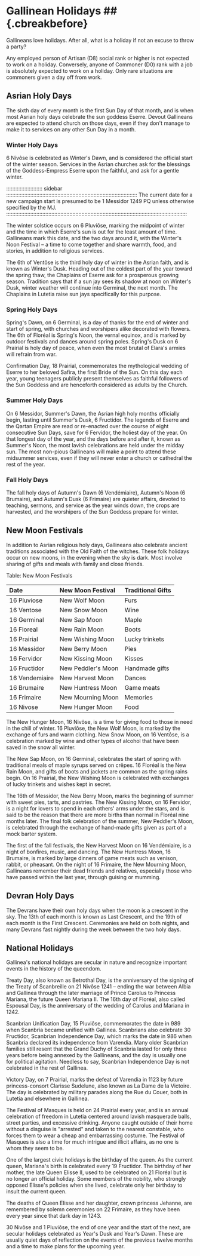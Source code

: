# Gallinean Holidays ## {.cbreakbefore}

Gallineans love holidays. After all, what is a holiday if not an
excuse to throw a party?

Any employed person of Artisan (D8) social rank or higher is not expected to
work on a holiday. Conversely, anyone of Commoner (D0) rank with a job is
absolutely expected to work on a holiday. Only rare situations are commoners
given a day off from work.

## Asrian Holy Days

The sixth day of every month is the first Sun Day of that month, and is
when most Asrian holy days celebrate the sun goddess Eserre. Devout
Gallineans are expected to attend church on those days, even if they
don't manage to make it to services on any other Sun Day in a month.

### Winter Holy Days

6 Nivôse is celebrated as Winter's Dawn, and is considered the official
start of the winter season. Services in the Asrian churches ask for the
blessings of the Goddess-Empress Eserre upon the faithful, and ask for a
gentle winter.

:::::::::::::::::::::::: sidebar :::::::::::::::::::::::::::::::::::::::::::::::::::::::::::::::::::::::::::::::::::::::
The current date for a new campaign start is presumed to be 1 Messidor 1249 PQ unless otherwise specified by the MJ.
::::::::::::::::::::::::::::::::::::::::::::::::::::::::::::::::::::::::::::::::::::::::::::::::::::::::::::::::::::::::

The winter solstice occurs on 6 Pluviôse, marking the midpoint of winter
and the time in which Eserre's sun is out for the least amount of time.
Gallineans mark this date, and the two days around it, with the Winter's
Noon Festival – a time to come together and share warmth, food, and
stories, in addition to religious services.

The 6th of Ventôse is the third holy day of winter in the Asrian faith,
and is known as Winter's Dusk. Heading out of the coldest part of the
year toward the spring thaw, the Chaplains of Eserre ask for a
prosperous growing season. Tradition says that if a sun jay sees its
shadow at noon on Winter's Dusk, winter weather will continue into
Germinal, the next month. The Chaplains in Lutetia raise sun jays
specifically for this purpose.

### Spring Holy Days

Spring's Dawn, on 6 Germinal, is a day of thanks for the end of winter
and start of spring, with churches and worshipers alike decorated with
flowers. The 6th of Floréal is Spring's Noon, the vernal equinox, and is
marked by outdoor festivals and dances around spring poles. Spring's
Dusk on 6 Prairial is holy day of peace, when even the most brutal of
Elara's armies will refrain from war.

Confirmation Day, 18 Prairial, commemorates the mythological wedding of
Eserre to her beloved Safira, the first Bride of the Sun. On this day
each year, young teenagers publicly present themselves as faithful
followers of the Sun Goddess and are henceforth considered as adults by
the Church.

### Summer Holy Days

On 6 Messidor, Summer's Dawn, the Asrian high holy months officially
begin, lasting until Summer's Dusk, 6 Fructidor. The legends of Eserre
and the Qartan Empire are read or re-enacted over the course of eight
consecutive Sun Days, save for 6 Fervidor, the holiest day of the year.
On that longest day of the year, and the days before and after it, known
as Summer's Noon, the most lavish celebrations are held under the midday
sun. The most non-pious Gallineans will make a point to attend these
midsummer services, even if they will never enter a church or cathedral
the rest of the year.

### Fall Holy Days

The fall holy days of Autumn's Dawn (6 Vendémiaire), Autumn's Noon (6
Brumaire), and Autumn's Dusk (6 Frimaire) are quieter affairs, devoted
to teaching, sermons, and service as the year winds down, the crops are
harvested, and the worshipers of the Sun Goddess prepare for winter.

## New Moon Festivals

In addition to Asrian religious holy days, Gallineans also celebrate
ancient traditions associated with the Old Faith of the witches. These
folk holidays occur on new moons, in the evening when the sky is dark.
Most involve sharing of gifts and meals with family and close friends.

Table: New Moon Festivals

| Date             | New Moon Festival   | Traditional Gifts |
| :-------------   | :------------------ | :---------------- |
| 16 Pluviose      | New Wolf Moon       | Furs              |
| 16 Ventose       | New Snow Moon       | Wine              |
| 16 Germinal      | New Sap Moon        | Maple             |
| 16 Floreal       | New Rain Moon       | Boots             |
| 16 Prairial      | New Wishing Moon    | Lucky trinkets    |
| 16 Messidor      | New Berry Moon      | Pies              |
| 16 Fervidor      | New Kissing Moon    | Kisses            |
| 16 Fructidor     | New Peddler's Moon  | Handmade gifts    |
| 16 Vendemiaire   | New Harvest Moon    | Dances            |
| 16 Brumaire      | New Huntress Moon   | Game meats        |
| 16 Frimaire      | New Mourning Moon   | Memories          |
| 16 Nivose        | New Hunger Moon     | Food              |

The New Hunger Moon, 16 Nivôse, is a time for giving food to those in
need in the chill of winter. 16 Pluviôse, the New Wolf Moon, is marked
by the exchange of furs and warm clothing. New Snow Moon, on 16 Ventôse,
is a celebration marked by wine and other types of alcohol that have
been saved in the snow all winter.

The New Sap Moon, on 16 Germinal, celebrates the start of spring with
traditional meals of maple syrups served on crêpes. 16 Floréal is the
New Rain Moon, and gifts of boots and jackets are common as the spring
rains begin. On 16 Prairial, the New Wishing Moon is celebrated with
exchanges of lucky trinkets and wishes kept in secret.

The 16th of Messidor, the New Berry Moon, marks the beginning of summer
with sweet pies, tarts, and pastries. The New Kissing Moon, on 16
Fervidor, is a night for lovers to spend in each others' arms under the
stars, and is said to be the reason that there are more births than
normal in Floréal nine months later. The final folk celebration of the
summer, New Peddler's Moon, is celebrated through the exchange of
hand-made gifts given as part of a mock barter system.

The first of the fall festivals, the New Harvest Moon on 16 Vendémiaire,
is a night of bonfires, music, and dancing. The New Huntress Moon, 16
Brumaire, is marked by large dinners of game meats such as venison,
rabbit, or pheasant. On the night of 16 Frimaire, the New Mourning Moon,
Gallineans remember their dead friends and relatives, especially those
who have passed within the last year, through guising or mumming.

## Devran Holy Days

The Devrans have their own holy days when the moon is a crescent in the
sky. The 13th of each month is known as Last Crescent, and the 19th of
each month is the First Crescent. Ceremonies are held on both nights,
and many Devrans fast nightly during the week between the two holy days.

## National Holidays

Gallinea's national holidays are secular in nature and recognize
important events in the history of the queendom.

Treaty Day, also known as Betrothal Day, is the anniversary of the
signing of the Treaty of Scanbreille on 21 Nivôse 1241 – ending the war
between Albia and Gallinea through the later marriage of Prince Carolus
to Princess Mariana, the future Queen Mariana II. The 16th day of
Floréal, also called Espousal Day, is the anniversary of the wedding of
Carolus and Mariana in 1242.

Scanbrian Unification Day, 15 Pluviôse, commemorates the date in 989
when Scanbria became unified with Gallinea. Scanbrians also celebrate 30
Fructidor, Scanbrian Independence Day, which marks the date in 986 when
Scanbria declared its independence from Varendia. Many older Scanbrian
families still resent that the Grand Duchy of Scanbria lasted for only
three years before being annexed by the Gallineans, and the day is
usually one for political agitation. Needless to say, Scanbrian
Independence Day is not celebrated in the rest of Gallinea.

Victory Day, on 7 Prairial, marks the defeat of Varendia in 1123 by
future princess-consort Clarisse Sudelune, also known as La Dame de la
Victoire. The day is celebrated by military parades along the Rue du
Couer, both in Lutetia and elsewhere in Gallinea.

The Festival of Masques is held on 24 Prairial every year, and is an
annual celebration of freedom in Lutetia centered around lavish
masquerade balls, street parties, and excessive drinking. Anyone caught
outside of their home without a disguise is "arrested" and taken to the
nearest constable, who forces them to wear a cheap and embarrassing
costume. The Festival of Masques is also a time for much intrigue and
illicit affairs, as no one is whom they seem to be.

One of the largest civic holidays is the birthday of the queen. As the
current queen, Mariana's birth is celebrated every 19 Fructidor. The
birthday of her mother, the late Queen Elisse II, used to be celebrated
on 21 Floréal but is no longer an official holiday. Some members of the
nobility, who strongly opposed Elisse's policies when she lived,
celebrate only her birthday to insult the current queen.

The deaths of Queen Elisse and her daughter, crown princess Jehanne, are
remembered by solemn ceremonies on 22 Frimaire, as they have been every
year since that dark day in 1243.

30 Nivôse and 1 Pluviôse, the end of one year and the start of the next,
are secular holidays celebrated as Year's Dusk and Year's Dawn. These
are usually quiet days of reflection on the events of the previous
twelve months and a time to make plans for the upcoming year.

